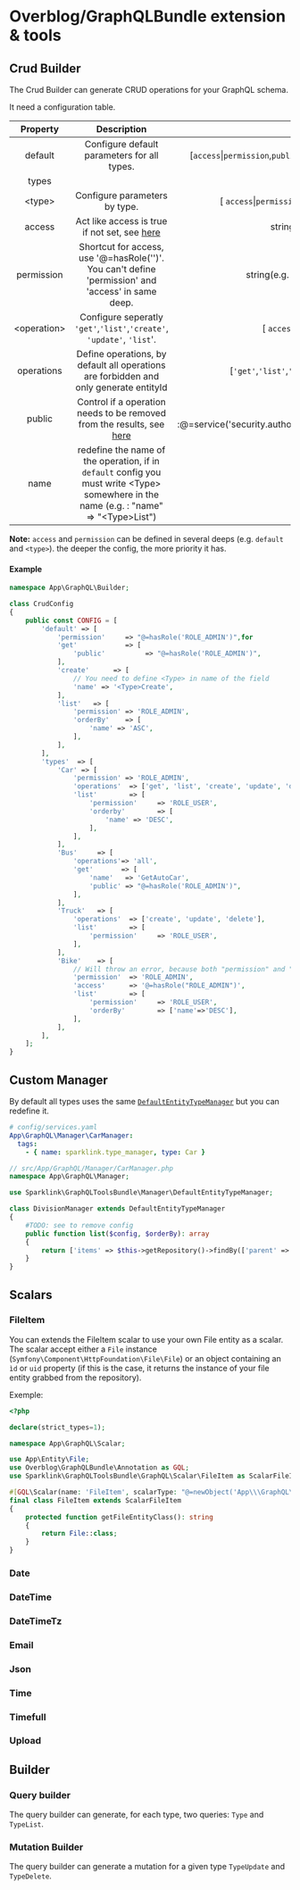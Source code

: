 # Overblog/GraphQLBundle extension & tools

## Crud Builder

The Crud Builder can generate CRUD operations for your GraphQL schema.

It need a configuration table.

|   Property   |                                                                              Description                                                                              |                                         Type                                         | Default |
| :----------: | :-------------------------------------------------------------------------------------------------------------------------------------------------------------------: | :----------------------------------------------------------------------------------: | :-----: |
|   default    |                                                              Configure default parameters for all types.                                                              | [`access`\|`permission`,`public`, `'get'`,`'list'`,`'create'`, `'update'`, `'list`'] |    -    |
|    types     |                                                                                                                                                                       |                                    array:\<type>                                     |    -    |
|   \<type>    |                                                                     Configure parameters by type.                                                                     |           [ `access`\|`permission`,`public`, `operations`, `<operation>`]            |    -    |
|    access    |             Act like access is true if not set, see [here](https://github.com/overblog/GraphQLBundle/blob/master/docs/security/fields-access-control.md)              |                             string(e.g. = 'ROLE_ADMIN')                              |    -    |
|  permission  |                                  Shortcut for access, use '@=hasRole('')'. You can't define 'permission' and 'access' in same deep.                                   |                        string(e.g. :@=hasRole('ROLE_ADMIN'))                         |    -    |
| \<operation> |                                                Configure seperatly `'get'`,`'list'`,`'create'`, `'update'`, `'list`'.                                                 |                      [ `access`\|`permission`,`public`,`name`]                       |    -    |
|  operations  |                                         Define operations, by default all operations are forbidden and only generate entityId                                         |            [`'get'`,`'list'`,`'create'`, `'update'`, `'list`'] \| `'all'`            |    -    |
|    public    | Control if a operation needs to be removed from the results, see [here](https://github.com/overblog/GraphQLBundle/blob/master/docs/security/fields-public-control.md) |  string(e.g. :@=service('security.authorization_checker').isGranted('ROLE_ADMIN'))   |    -    |
|     name     |               redefine the name of the operation, if in `default` config you must write \<Type> somewhere in the name (e.g. : "name" => "\<Type>List")                |                                        string                                        |    -    |

**Note:** `access` and `permission` can be defined in several deeps (e.g. `default` and `<type>`). the deeper the config, the more priority it has.

#### Example

```php
namespace App\GraphQL\Builder;

class CrudConfig
{
    public const CONFIG = [
        'default' => [
            'permission'     => "@=hasRole('ROLE_ADMIN')",for
            'get'            => [
                'public'          => "@=hasRole('ROLE_ADMIN')",
            ],
            'create'      => [
                // You need to define <Type> in name of the field
                'name' => '<Type>Create',
            ],
            'list'   => [
                'permission' => 'ROLE_ADMIN',
                'orderBy'    => [
                    'name' => 'ASC',
                ],
            ],
        ],
        'types'  => [
            'Car' => [
                'permission' => 'ROLE_ADMIN',
                'operations'  => ['get', 'list', 'create', 'update', 'delete'],
                'list'        => [
                    'permission'     => 'ROLE_USER',
                    'orderby'        => [
                        'name' => 'DESC',
                    ],
                ],
            ],
            'Bus'     => [
                'operations'=> 'all',
                'get'       => [
                    'name'   => 'GetAutoCar',
                    'public' => "@=hasRole('ROLE_ADMIN')",
                ],
            ],
            'Truck'   => [
                'operations'  => ['create', 'update', 'delete'],
                'list'        => [
                    'permission'     => 'ROLE_USER',
                ],
            ],
            'Bike'    => [
                // Will throw an error, because both "permission" and "access" are set as "permission" is a shortcut for "access".
                'permission'  => 'ROLE_ADMIN',
                'access'      => '@=hasRole("ROLE_ADMIN")',
                'list'        => [
                    'permission'     => 'ROLE_USER',
                    'orderBy'        => ['name'=>'DESC'],
                ],
            ],
        ],
    ];
}
```

## Custom Manager

By default all types uses the same [`DefaultEntityTypeManager`](src/Manager/DefaultEntityTypeManager.php) but you can redefine it.

```yaml
# config/services.yaml
App\GraphQL\Manager\CarManager:
  tags:
    - { name: sparklink.type_manager, type: Car }
```

```php
// src/App/GraphQL/Manager/CarManager.php
namespace App\GraphQL\Manager;

use Sparklink\GraphQLToolsBundle\Manager\DefaultEntityTypeManager;

class DivisionManager extends DefaultEntityTypeManager
{
    #TODO: see to remove config
    public function list($config, $orderBy): array
    {
        return ['items' => $this->getRepository()->findBy(['parent' => null], $orderBy)];
    }
}
```

## Scalars

### FileItem

You can extends the FileItem scalar to use your own File entity as a scalar.
The scalar accept either a `File` instance (`Symfony\Component\HttpFoundation\File\File`) or an object containing an `ìd` or `uid` property (if this is the case, it returns the instance of your file entity grabbed from the repository).

Exemple:

```php
<?php

declare(strict_types=1);

namespace App\GraphQL\Scalar;

use App\Entity\File;
use Overblog\GraphQLBundle\Annotation as GQL;
use Sparklink\GraphQLToolsBundle\GraphQL\Scalar\FileItem as ScalarFileItem;

#[GQL\Scalar(name: 'FileItem', scalarType: "@=newObject('App\\\GraphQL\\\Scalar\\\FileItem', [service('doctrine')])")]
final class FileItem extends ScalarFileItem
{
    protected function getFileEntityClass(): string
    {
        return File::class;
    }
}

```

### Date

### DateTime

### DateTimeTz

### Email

### Json

### Time

### Timefull

### Upload

## Builder

### Query builder

The query builder can generate, for each type, two queries: `Type` and `TypeList`.

### Mutation Builder

The query builder can generate a mutation for a given type `TypeUpdate` and `TypeDelete`.
